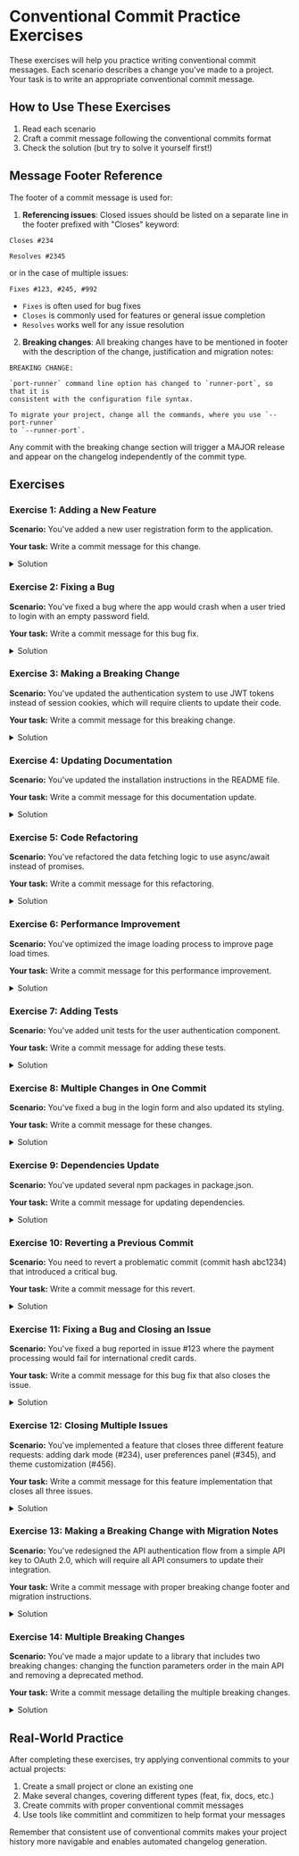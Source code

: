 # Conventional Commit Practice Exercises

These exercises will help you practice writing conventional commit messages. Each scenario describes a change you've made to a project. Your task is to write an appropriate conventional commit message.

## How to Use These Exercises

1. Read each scenario
2. Craft a commit message following the conventional commits format
3. Check the solution (but try to solve it yourself first!)

## Message Footer Reference

The footer of a commit message is used for:

1. **Referencing issues**: Closed issues should be listed on a separate line in the footer prefixed with "Closes" keyword:

```
Closes #234
```
```
Resolves #2345
```

or in the case of multiple issues:

```
Fixes #123, #245, #992
```

- `Fixes` is often used for bug fixes
- `Closes` is commonly used for features or general issue completion
- `Resolves` works well for any issue resolution

2. **Breaking changes**: All breaking changes have to be mentioned in footer with the description of the change, justification and migration notes:

```
BREAKING CHANGE:

`port-runner` command line option has changed to `runner-port`, so that it is
consistent with the configuration file syntax.

To migrate your project, change all the commands, where you use `--port-runner`
to `--runner-port`.
```

Any commit with the breaking change section will trigger a MAJOR release and appear on the changelog independently of the commit type.

## Exercises

### Exercise 1: Adding a New Feature
**Scenario:** You've added a new user registration form to the application.

**Your task:** Write a commit message for this change.

<details>
<summary>Solution</summary>

```
feat(auth): add user registration form
```

or with more details:

```
feat(auth): add user registration form

Implement a registration form with email, password, and confirmation fields.
Form includes client-side validation and submits to the /api/register endpoint.
```
</details>

### Exercise 2: Fixing a Bug
**Scenario:** You've fixed a bug where the app would crash when a user tried to login with an empty password field.

**Your task:** Write a commit message for this bug fix.

<details>
<summary>Solution</summary>

```
fix(auth): prevent crash on empty password login
```

or with more details:

```
fix(auth): prevent crash on empty password login

Add validation check to ensure password is not empty before
attempting authentication. Returns appropriate error message
to the user instead of crashing.
```
</details>

### Exercise 3: Making a Breaking Change
**Scenario:** You've updated the authentication system to use JWT tokens instead of session cookies, which will require clients to update their code.

**Your task:** Write a commit message for this breaking change.

<details>
<summary>Solution</summary>

```
feat(auth)!: replace session cookies with JWT tokens

BREAKING CHANGE: Authentication now uses JWT tokens instead of
session cookies. Clients need to extract the token from the
Authorization header and include it in subsequent requests.
```

Alternative format:

```
feat(auth): replace session cookies with JWT tokens

BREAKING CHANGE: Authentication now uses JWT tokens instead of
session cookies. Clients need to extract the token from the
Authorization header and include it in subsequent requests.
```
</details>

### Exercise 4: Updating Documentation
**Scenario:** You've updated the installation instructions in the README file.

**Your task:** Write a commit message for this documentation update.

<details>
<summary>Solution</summary>

```
docs: update installation instructions
```

or with more details:

```
docs: update installation instructions

Add Docker setup steps and update Node.js version requirements.
Clarify environment variable configuration process.
```
</details>

### Exercise 5: Code Refactoring
**Scenario:** You've refactored the data fetching logic to use async/await instead of promises.

**Your task:** Write a commit message for this refactoring.

<details>
<summary>Solution</summary>

```
refactor(api): convert promise chains to async/await
```

or with more details:

```
refactor(api): convert promise chains to async/await

Replace all promise chain syntax (.then/.catch) with more
readable async/await pattern throughout the API service.
No functional changes.
```
</details>

### Exercise 6: Performance Improvement
**Scenario:** You've optimized the image loading process to improve page load times.

**Your task:** Write a commit message for this performance improvement.

<details>
<summary>Solution</summary>

```
perf(images): implement lazy loading for gallery images
```

or with more details:

```
perf(images): implement lazy loading for gallery images

Add intersection observer to only load images when they
come into viewport. Reduced initial page load size by 60%.
```
</details>

### Exercise 7: Adding Tests
**Scenario:** You've added unit tests for the user authentication component.

**Your task:** Write a commit message for adding these tests.

<details>
<summary>Solution</summary>

```
test(auth): add unit tests for user authentication
```

or with more details:

```
test(auth): add unit tests for user authentication

Add comprehensive test suite for login, logout, and
password reset functionality. Includes both success
and failure test cases.
```
</details>

### Exercise 8: Multiple Changes in One Commit
**Scenario:** You've fixed a bug in the login form and also updated its styling.

**Your task:** Write a commit message for these changes.

<details>
<summary>Solution</summary>

Since this involves two different types of changes, you have a few options:

Option 1 (focus on the more important change, the bug fix):
```
fix(auth): resolve login form submission errors and update styling
```

Option 2 (separate commits would be better in this case):
```
fix(auth): resolve login form submission errors
```
and
```
style(auth): update login form appearance
```
</details>

### Exercise 9: Dependencies Update
**Scenario:** You've updated several npm packages in package.json.

**Your task:** Write a commit message for updating dependencies.

<details>
<summary>Solution</summary>

```
build(deps): update npm dependencies
```

or with more details:

```
build(deps): update npm dependencies

Update React from 17.0.2 to 18.0.0
Update TypeScript from 4.4.3 to 4.6.2
Update testing-library packages to latest versions
```
</details>

### Exercise 10: Reverting a Previous Commit
**Scenario:** You need to revert a problematic commit (commit hash abc1234) that introduced a critical bug.

**Your task:** Write a commit message for this revert.

<details>
<summary>Solution</summary>

```
revert: feat(auth) add biometric login

This reverts commit abc1234, which introduced compatibility
issues with older devices.
```
</details>

### Exercise 11: Fixing a Bug and Closing an Issue
**Scenario:** You've fixed a bug reported in issue #123 where the payment processing would fail for international credit cards.

**Your task:** Write a commit message for this bug fix that also closes the issue.

<details>
<summary>Solution</summary>

```
fix(payment): handle international credit card formats

Process different credit card number formats based on country code.
Add validation for international credit card verification codes.

Closes #123
```
</details>

### Exercise 12: Closing Multiple Issues
**Scenario:** You've implemented a feature that closes three different feature requests: adding dark mode (#234), user preferences panel (#345), and theme customization (#456).

**Your task:** Write a commit message for this feature implementation that closes all three issues.

<details>
<summary>Solution</summary>

```
feat(ui): implement theme customization with dark mode

Add theme customization panel in user preferences section.
Includes dark mode toggle and custom color selection.

Closes #234, #345, #456
```
</details>

### Exercise 13: Making a Breaking Change with Migration Notes
**Scenario:** You've redesigned the API authentication flow from a simple API key to OAuth 2.0, which will require all API consumers to update their integration.

**Your task:** Write a commit message with proper breaking change footer and migration instructions.

<details>
<summary>Solution</summary>

```
feat(api)!: replace API key auth with OAuth 2.0

BREAKING CHANGE: API authentication now requires OAuth 2.0 flow
instead of the previous API key method.

To migrate your application:
1. Register your application in the developer portal
2. Use the client credentials flow for server-to-server auth
3. Use the authorization code flow for user-context operations
4. Update your request headers to use 'Authorization: Bearer TOKEN'
   instead of 'X-API-Key'

API keys will continue to work for 60 days to allow for migration.
```
</details>

### Exercise 14: Multiple Breaking Changes
**Scenario:** You've made a major update to a library that includes two breaking changes: changing the function parameters order in the main API and removing a deprecated method.

**Your task:** Write a commit message detailing the multiple breaking changes.

<details>
<summary>Solution</summary>

```
feat(api)!: revise API function signatures and remove deprecated methods

BREAKING CHANGE: Changed parameter order in main API functions
to be more consistent. The callback function is now always the
last parameter.

BREAKING CHANGE: Removed deprecated 'connectLegacy' method that
was marked for removal in v2.0.0. Use 'connect' with the compatibility
flag instead.
```
</details>

## Real-World Practice

After completing these exercises, try applying conventional commits to your actual projects:

1. Create a small project or clone an existing one
2. Make several changes, covering different types (feat, fix, docs, etc.)
3. Create commits with proper conventional commit messages
4. Use tools like commitlint and commitizen to help format your messages

Remember that consistent use of conventional commits makes your project history more navigable and enables automated changelog generation. 